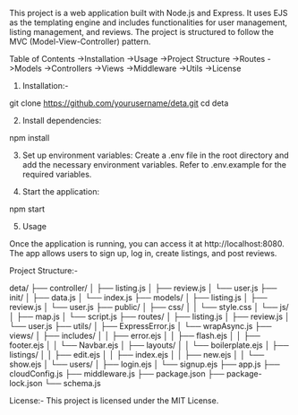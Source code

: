 This project is a web application built with Node.js and Express. It uses EJS as the templating engine and includes functionalities for user management, listing management, and reviews. The project is structured to follow the MVC (Model-View-Controller) pattern.

Table of Contents
->Installation
->Usage
->Project Structure
->Routes
->Models
->Controllers
->Views
->Middleware
->Utils
->License

1. Installation:-

git clone https://github.com/yourusername/deta.git
cd deta

2. Install dependencies:

npm install

3. Set up environment variables:
Create a .env file in the root directory and add the necessary environment variables.
Refer to .env.example for the required variables.

4. Start the application:

npm start

5. Usage

Once the application is running, you can access it at http://localhost:8080. The app allows users to sign up, log in, create listings, and post reviews.

Project Structure:-

deta/
├── controller/
│   ├── listing.js
│   ├── review.js
│   └── user.js
├── init/
│   ├── data.js
│   └── index.js
├── models/
│   ├── listing.js
│   ├── review.js
│   └── user.js
├── public/
│   ├── css/
│   │   └── style.css
│   └── js/
│       ├── map.js
│       └── script.js
├── routes/
│   ├── listing.js
│   ├── review.js
│   └── user.js
├── utils/
│   ├── ExpressError.js
│   └── wrapAsync.js
├── views/
│   ├── includes/
│   │   ├── error.ejs
│   │   ├── flash.ejs
│   │   ├── footer.ejs
│   │   └── Navbar.ejs
│   ├── layouts/
│   │   └── boilerplate.ejs
│   ├── listings/
│   │   ├── edit.ejs
│   │   ├── index.ejs
│   │   ├── new.ejs
│   │   └── show.ejs
│   └── users/
│       ├── login.ejs
│       └── signup.ejs
├── app.js
├── cloudConfig.js
├── middleware.js
├── package.json
├── package-lock.json
└── schema.js

License:-
This project is licensed under the MIT License.
